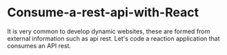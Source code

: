 # Consume-a-rest-api-with-React
It is very common to develop dynamic websites, these are formed from external information such as api rest. Let's code a reaction application that consumes an API rest.
